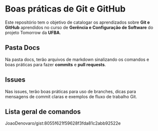 # Boas práticas de Git e GitHub
Este repositório tem o objetivo de catalogar os aprendizados sobre **Git e GitHub** aprendidos no curso de **Gerência e Configuração de Software** do projeto Tomorrow da **UFBA**.

## Pasta Docs
Na pasta docs, terão arquivos de markdown sinalizando os comandos e boas práticas para fazer **commits** e **pull requests**.

## Issues
Nas issues, terão boas práticas para uso de branches, dicas para mensagens de commit claras e exemplos de fluxo de trabalho Git.

## Lista geral de comandos
JoaoDenovaro/gist:8055f621f59628f3fda81c2abb92522e
